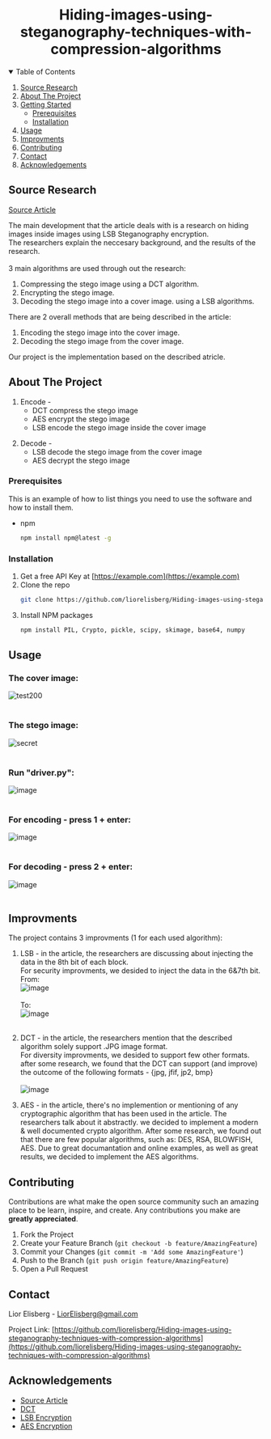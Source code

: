 <!-- PROJECT LOGO -->
  <h1 align="center">Hiding-images-using-steganography-techniques-with-compression-algorithms</h1>

<!-- TABLE OF CONTENTS -->
<details open="open">
  <summary>Table of Contents</summary>
  <ol>
    <li>
      <a href="#source-research">Source Research</a>
    </li>
    <li>
      <a href="#about-the-project">About The Project</a>
    </li>
    <li>
      <a href="#getting-started">Getting Started</a>
      <ul>
        <li><a href="#prerequisites">Prerequisites</a></li>
        <li><a href="#installation">Installation</a></li>
      </ul>
    </li>
    <li><a href="#usage">Usage</a></li>
    <li><a href="#improvments">Improvments</a></li>
    <li><a href="#contributing">Contributing</a></li>
    <li><a href="#contact">Contact</a></li>
    <li><a href="#acknowledgements">Acknowledgements</a></li>
  </ol>
</details>


## Source Research 
[Source Article](https://www.researchgate.net/publication/333538111_Hiding_data_in_images_using_steganography_techniques_with_compression_algorithms)

The main development that the article deals with is a research on hiding images inside images using LSB Steganography encryption.<br/>
The researchers explain the neccesary background, and the results of the research.<br/><br/>
3 main algorithms are used through out the research:
  1. Compressing the stego image using a DCT algorithm.
  2. Encrypting the stego image.
  3. Decoding the stego image into a cover image. using a LSB algorithms.

There are 2 overall methods that are being described in the article:
  1. Encoding the stego image into the cover image.
  2. Decoding the stego image from the cover image.

Our project is the implementation based on the described atricle.
  
  
<!-- ABOUT THE PROJECT -->
## About The Project

1. Encode -
   <ul>
    <li> DCT compress the stego image</li>
    <li> AES encrypt the stego image </li>
    <li> LSB encode the stego image inside the cover image </li>
  </ul>
  
2. Decode -
   <ul>
    <li> LSB decode the stego image from the cover image </li>
    <li> AES decrypt the stego image</li>
  </ul>



### Prerequisites

This is an example of how to list things you need to use the software and how to install them.
* npm
  ```sh
  npm install npm@latest -g
  ```

### Installation

1. Get a free API Key at [https://example.com](https://example.com)
2. Clone the repo
   ```sh
   git clone https://github.com/liorelisberg/Hiding-images-using-steganography-techniques-with-compression-algorithms
   ```
3. Install NPM packages
   ```sh
   npm install PIL, Crypto, pickle, scipy, skimage, base64, numpy
   ```


<!-- USAGE EXAMPLES -->
## Usage
### The cover image:
![test200](https://user-images.githubusercontent.com/14842875/122656557-446f1f00-d164-11eb-8bb7-b828a0f6728d.jpg) <br/><br/>

### The stego image:
![secret](https://user-images.githubusercontent.com/14842875/122656568-5650c200-d164-11eb-8913-b3fb3378afcc.jpg) <br/><br/>

### Run "driver.py":
![image](https://user-images.githubusercontent.com/14842875/122655977-7af66b00-d15f-11eb-8b03-fb080bc38bb4.png) <br/><br/>

### For encoding -  press 1 + enter:
![image](https://user-images.githubusercontent.com/14842875/122655979-7e89f200-d15f-11eb-9e0a-d3bc184a391d.png) <br/><br/>

### For decoding -  press 2 + enter:
![image](https://user-images.githubusercontent.com/14842875/122655987-88135a00-d15f-11eb-842f-ee7fa81dd656.png) <br/><br/>


<!-- IMPROVMENTS -->
## Improvments
  The project contains 3 improvments (1 for each used algorithm):
  1. LSB - in the article, the researchers are discussing about injecting the data in the 8th bit of each block.<br/>
     For security improvments, we desided to inject the data in the 6&7th bit.<br/>
     From:<br/>
     ![image](https://user-images.githubusercontent.com/14842875/122656699-b85df700-d165-11eb-9e8c-b13ccd106dc7.png) <br/><br/>
     To:<br/>
     ![image](https://user-images.githubusercontent.com/14842875/122656702-c01d9b80-d165-11eb-8691-8a2ef3399f17.png) <br/><br/>

  2. DCT - in the article, the researchers mention that the described algorithm solely support .JPG image format.<br/>
     For diversity improvments, we desided to support few other formats.<br/>
     after some research, we found that the DCT can support (and improve) the outcome of the following formats  - {jpg, jfif, jp2, bmp}<br/><br/>
     ![image](https://user-images.githubusercontent.com/14842875/122656862-18a16880-d167-11eb-8649-81dec3484cb2.png)

  3. AES - in the article, there's no implemention or mentioning of any cryptographic algorithm that has been used in the article.
     The researchers talk about it abstractly.
     we decided to implement a modern & well documented crypto algorithm.
     After some research, we found out that there are few popular algorithms, such as: DES, RSA, BLOWFISH, AES. 
     Due to great documantation and online examples, as well as great results, we decided to implement the AES algorithms.

<!-- CONTRIBUTING -->
## Contributing

Contributions are what make the open source community such an amazing place to be learn, inspire, and create. Any contributions you make are **greatly appreciated**.

1. Fork the Project
2. Create your Feature Branch (`git checkout -b feature/AmazingFeature`)
3. Commit your Changes (`git commit -m 'Add some AmazingFeature'`)
4. Push to the Branch (`git push origin feature/AmazingFeature`)
5. Open a Pull Request


<!-- CONTACT -->
## Contact

Lior Elisberg - LiorElisberg@gmail.com

Project Link: [https://github.com/liorelisberg/Hiding-images-using-steganography-techniques-with-compression-algorithms](https://github.com/liorelisberg/Hiding-images-using-steganography-techniques-with-compression-algorithms)



<!-- ACKNOWLEDGEMENTS -->
## Acknowledgements
* [Source Article](https://www.researchgate.net/publication/333538111_Hiding_data_in_images_using_steganography_techniques_with_compression_algorithms)
* [DCT](https://en.wikipedia.org/wiki/Discrete_cosine_transform)
* [LSB Encryption](https://www.degruyter.com/document/doi/10.1515/nleng-2016-0010/html)
* [AES Encryption](https://en.wikipedia.org/wiki/Advanced_Encryption_Standard)

